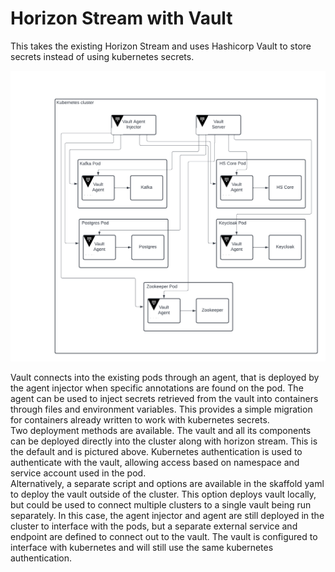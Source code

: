# Horizon Stream with Vault


This takes the existing Horizon Stream and uses Hashicorp Vault to store
secrets instead of using kubernetes secrets.

![Horizon Stream With Vault Agent](horizonStreamWithVaultAgent.png)

Vault connects into the existing pods through an agent, that is deployed by the
agent injector when specific annotations are found on the pod. The agent can be
used to inject secrets retrieved from the vault into containers through files and
environment variables. This provides a simple migration for containers already
written to work with kubernetes secrets.
\
Two deployment methods are available. The vault and all its components can
be deployed directly into the cluster along with horizon stream. This is the
default and is pictured above. Kubernetes authentication is used to authenticate
with the vault, allowing access based on namespace and service account used in the pod.
\
Alternatively, a separate script and options are available in the skaffold yaml
to deploy the vault outside of the cluster. This option deploys vault locally, but
could be used to connect multiple clusters to a single vault being run separately.
In this case, the agent injector and agent are still deployed in the cluster to
interface with the pods, but a separate external service and endpoint are defined
to connect out to the vault. The vault is configured to interface with kubernetes
and will still use the same kubernetes authentication.
